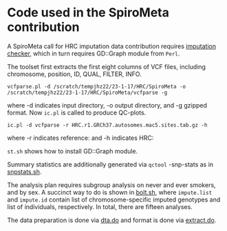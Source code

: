 # Code used in the SpiroMeta contribution

A SpiroMeta call for HRC imputation data contribution requires [imputation checker](http://www.well.ox.ac.uk/~wrayner/tools/Post-Imputation.html), which in turn requires GD::Graph module from `Perl`.

The toolset first extracts the first eight columns of VCF files, including chromosome, position, ID, QUAL, FILTER, INFO.
```
vcfparse.pl -d /scratch/tempjhz22/23-1-17/HRC/SpiroMeta -o /scratch/tempjhz22/23-1-17/HRC/SpiroMeta/vcfparse -g
```
where -d indicates input directory, -o output directory, and -g gzipped format. Now `ic.pl` is called to produce QC-plots.
```
ic.pl -d vcfparse -r HRC.r1.GRCh37.autosomes.mac5.sites.tab.gz -h
```
where -r indicates reference: and -h indicates HRC:

`st.sh` shows how to install GD::Graph module.

Summary statistics are additionally generated via `qctool` -snp-stats as in [snpstats.sh](snpstats.sh).

The analysis plan requires subgroup analysis on never and ever smokers, and by sex. A succinct way to do is shown in [bolt.sh](bolt.sh), where `impute.list` and `impute.id` contain list of chromosome-specific imputed genotypes and list of individuals, respectively. In total, there are fifteen analyses.

The data preparation is done via [dta.do](dta.do) and format is done via [extract.do](extract.do).
